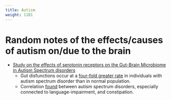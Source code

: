 ```yaml
---
title: Autism
weight: 1101
---
```


# Random notes of the effects/causes of autism on/due to the brain

* [Study on the effects of serotonin receptors on the Gut-Brain Microbiome in Autism Spectrum disorders](https://www.ncbi.nlm.nih.gov/pmc/articles/PMC6368356/)
	* Gut disfunctions occur at a [four-fold greater rate](https://pubmed.ncbi.nlm.nih.gov/24777214/) in individuals with autism spectrum disorder than in normal population.
	* Correlation [found](https://pubmed.ncbi.nlm.nih.gov/22511450/) between autism spectrum disorders, especially connected to language-impairment, and constipation.
